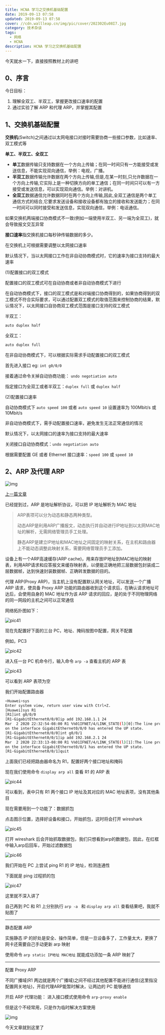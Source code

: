 ```yaml
---
title: HCNA 学习之交换机基础配置
date: 2019-09-13 07:58
updated: 2019-09-13 07:58
cover: //cdn.wallleap.cn/img/pic/cover/202302Eu08I7.jpg
category: 技术杂谈
tags:
  - 网络
  - HCNA
description: HCNA 学习之交换机基础配置
---
```


今天就水一下，直接按照教材上的讲吧

## 0、序言

今日目标：

1. 理解全双工、半双工，掌握更改接口速率的配置
2. 通过实验了解 ARP 和代理 ARP，并掌握其配置

## 1、交换机基础配置

**交换机**(Switch)之间通过以太网电接口对接时需要协商一些接口参数，比如速率、双工模式等

**单工、半双工、全双工**

- **单工**数据传输只支持数据在一个方向上传输；在同一时间只有一方能接受或发送信息，不能实现双向通信，举例：电视，广播。
- **半双工**数据传输允许数据在两个方向上传输,但是,在某一时刻,只允许数据在一个方向上传输,它实际上是一种切换方向的单工通信；在同一时间只可以有一方接受或发送信息，可以实现双向通信。举例：对讲机。
- **全双工**数据通信允许数据同时在两个方向上传输,因此,全双工通信是两个单工通信方式的结合,它要求发送设备和接收设备都有独立的接收和发送能力；在同一时间可以同时接受和发送信息，实现双向通信，举例：电话通信。

如果交换机两端接口协商模式不一致(例如一端使用半双工、另一端为全双工)，就会导致报文交互异常

**接口速率**指交换机接口每秒钟传输数据的多少。

在交换机上可根据需要调整以太网接口速率

默认情况下，当以太网接口工作在非自动协商模式时，它的速率为接口支持的最大速率

(1)配置接口的双工模式

配置接口的双工模式可在自动协商或者非自动协商模式下进行

在自动协商模式下，接口的双工模式是和对端接口协商得到的，如果协商得到的双工模式不符合实际要求，可以通过配置双工模式的取值范围来控制协商的结果，默认情况下，以太网接口自协商双工模式范围是接口支持的双工模式

半双工：

```sh
auto duplex half
```

全双工：

```sh
auto duplex full
```

在非自动协商模式下，可以根据实际需求手动配置接口的双工模式

首先进入接口 eg: `int g0/0/0`

接着通过命令关掉自动协商功能： `undo negotiation auto`

指定接口为全双工或者半双工：`duplex full` 或 `duplex half`

(2)配置接口速率

自动协商模式下 `auto speed 100` 或者 `auto speed 10` 设置速率为 100Mbit/s 或 10Mbit/s

非自动协商模式下，需手动配置接口速率，避免发生无法正常通信的情况

默认情况下，以太网接口的速率为接口支持的最大速率

关闭接口自动协商模式：`undo negotiation auto`

根据需要配置 GE 或者 Ethernet 接口速率：`speed 100` 或 `speed 10`

## 2、ARP 及代理 ARP

![img](https://mmbiz.qpic.cn/mmbiz_gif/9p7k9sjaO4WO0xvic9azzXTZpacThQn0kNIynIaF1c4srP28bQbs0icst3t6B6KbbtBC4V5PQUz83sL55VOfkRJA/640?tp=webp&wxfrom=5&wx_lazy=1)

[上一篇文章](http://mp.weixin.qq.com/s?__biz=MzI1OTc5NTA2OA==&mid=2247483897&idx=1&sn=3b152f2b2628693be2ecbeee693fa3a7&chksm=ea7230eadd05b9fc38053b7abfcf0a514279cc956c495a20decae0a68b80fcac4bb43ecf327c&scene=21#wechat_redirect)

已经提到过，ARP 是地址解析协议，可以把 IP 地址解析为 MAC 地址

> ARP表项可以分为动态和静态两种类型。
>
> 动态ARP是利用ARP广播报文，动态执行并自动进行IP地址到以太网MAC地址的解析，无需网络管理员手工处理。
>
> 静态ARP是建立IP地址和MAC地址之间固定的映射关系，在主机和路由器上不能动态调整此映射关系，需要网络管理员手工添加。

设备上有一个ARP高速缓存(ARP cache)，用来存放IP地址到MAC地址的映射表，利用ARP请求和应答报文来缓存映射表，以便能正确地把三层数据包封装成二层数据帧，达到快速封装数据帧、正确转发数据的目的。

代理 ARP(Proxy ARP)，当主机上没有配置默认网关地址，可以发送一个广播 ARP 请求，使具备 Proxy ARP 功能的路由器收到这个请求后，在确认请求地址可达后，会使用自身的 MAC 地址作为该 ARP 请求的回应，是的处于不同物理网络的同一网段的主机之间可以正常通信

网络拓扑图如下：

![pic41](https://cdn.wallleap.cn/img/pic/test/hcnapic41.png)

现在先配置好下面的三台 PC，地址、掩码按图中配置，网关不配置

例如，PC3

![pic42](https://cdn.wallleap.cn/img/pic/test/hcnapic42.png)

进入任一台 PC 机命令行，输入命令 `arp -a` 查看主机的 ARP 表

![pic43](https://cdn.wallleap.cn/img/pic/test/hcnapic43.png)

可以看到 ARP 表项为空

我们开始配置路由器

```sh
<Huawei>sys
Enter system view, return user view with Ctrl+Z.
[Huawei]sys R1
[R1]int g0/0/0
[R1-GigabitEthernet0/0/0]ip add 192.168.1.1 24
Mar  2 2020 22:32:54-08:00 R1 %%01IFNET/4/LINK_STATE(l)[0]:The line protocol IP 
on the interface GigabitEthernet0/0/0 has entered the UP state. 
[R1-GigabitEthernet0/0/0]int g0/0/1
[R1-GigabitEthernet0/0/1]ip add 192.168.2.1 24
Mar  2 2020 22:33:13-08:00 R1 %%01IFNET/4/LINK_STATE(l)[1]:The line protocol IP 
on the interface GigabitEthernet0/0/1 has entered the UP state. 
[R1-GigabitEthernet0/0/1]quit
```

上面我们已经把路由器命名为 R1，配置好两个接口地址和掩码

现在我们使用命令 `display arp all` 查看 R1 的 ARP 表

![pic44](https://cdn.wallleap.cn/img/pic/test/hcanpic44.png)

可以看到，表中只有 R1 两个接口 IP 地址及其对应的 MAC 地址表项，没有其他条目

现在需要用到一个功能了：数据抓包

点击图示位置，选择好设备和接口，开始抓包，这时将会打开 wireshark

![pic45](https://cdn.wallleap.cn/img/pic/test/hcnapic45.png)

打开 wireshark 后会开始抓取数据包，我们只想看到arp的数据包，因此，在红框中输入arp后回车，开始过滤数据包

![pic46](https://cdn.wallleap.cn/img/pic/test/hcnapic46.png)

我们开始在 PC 上尝试 ping R1 的 IP 地址，检测连通性

下面就是 ping 过程抓的包

![pic47](https://cdn.wallleap.cn/img/pic/test/hcnapic47.png)

这里就不深入讲了

自己再到 PC 和 R1 上分别执行 `arp -a ` 和 `display arp all` 查看结果吧，我就不贴图了

------

静态配置 ARP

实施静态 IP 的好处是安全、操作简单，但是一旦设备多了，工作量太大，更换了网卡还需要自己手动更新 arp 映射

使用命令 `arp static IP地址 MAC地址` 就能成功添加一条 ARP 映射了

------

配置 Proxy ARP

不同广播域(R1 两边就是两个广播域)之间不经过其他配置不能进行通信(这里指没配置网关地址)，开启代理ARP能暂时解决，让两边的 PC 能够通信

开启 ARP 代理功能： 进入接口模式使用命令 `arp-proxy enable`

但是这个不经常用，只是作为临时解决方案使用

![img](https://mmbiz.qpic.cn/mmbiz_png/b96CibCt70iaZEGn5b7odL7EkjBrdMksVEymqAcElYYPuYKiacsGdyceFl1Pe99nMgLBqsIqHcaEqz1apDmwnSJ3g/640?tp=webp&wxfrom=5&wx_lazy=1&wx_co=1)

今天文章就到这里了
